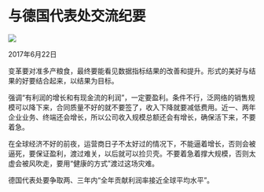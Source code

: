 # 与德国代表处交流纪要
<img class="pv" src="https://api.visitor.plantree.me/visitor-badge/pv?namespace=plantree.me&key=renzhengfei-speeches/与德国代表处交流纪要.md">



2017年6月22日



变革要对准多产粮食，最终要能看见数据指标结果的改善和提升。形式的美好与结果的好要结合起来，以结果为目标。

强调“有利润的增长和有现金流的利润”，一定要盈利。条件不行，泛网络的销售规模可以降下来，合同质量不好的就不要签了，收入下降就要减低费用。近一、两年企业业务、终端还会增长，所以公司收入规模总额还会有增长，确保活下来，不要着急。

在全球经济不好的前夜，运营商日子不太好过的情况下，不能逼着增长，否则会被逼死，要保证盈利，渡过难关，以后就可以捡贝壳。不要着急着撑大规模，否则太虚会被风吹走，要用“健康的方式”渡过这场灾难。

德国代表处要争取两、三年内“全年贡献利润率接近全球平均水平”。
